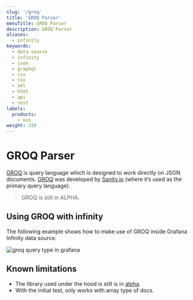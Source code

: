 ```yaml
---
slug: '/groq'
title: 'GROQ Parser'
menuTitle: GROQ Parser
description: GROQ Parser
aliases:
  - infinity
keywords:
  - data source
  - infinity
  - json
  - graphql
  - csv
  - tsv
  - xml
  - html
  - api
  - rest
labels:
  products:
    - oss
weight: 320
---
```


# GROQ Parser

[GROQ](https://groq.dev/) is query language which is designed to work directly on JSON documents. [GROQ](https://www.sanity.io/docs/groq) was developed by [Sanity.io](https://www.sanity.io/docs/groq) (where it’s used as the primary query language).

> GROQ is still in ALPHA.

## Using GROQ with infinity

The following example shows how to make use of GROQ inside Grafana Infinity data source.

![groq query type in grafana](https://user-images.githubusercontent.com/153843/151544429-1c039a19-75c5-4dfc-bc52-e2f74f9c8a51.png#center)

## Known limitations

- The library used under the hood is still is in [alpha](https://github.com/sanity-io/groq-js).
- With the initial test, only works with array type of docs.
